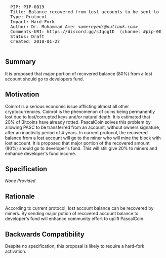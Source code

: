 <pre>
  PIP: PIP-0019
  Title: Balance recovered from lost accounts to be sent to developers fund
  Type: Protocol
  Impact: Hard-Fork
  Author: Dr. Muhammad Amer <i>&lt;amereyedc@outlook.com&gt;</i>
  Comments-URI: https://discord.gg/sJqcgtD  (channel #pip-0019)
  Status: Draft
  Created: 2018-01-27
 </pre>
 
## Summary

It is proposed that major portion of recovered balance (80%) from a lost account should go to developers fund.
 
## Motivation
 
Coinrot is a serious economic issue afflicting almost all other cryptocurrencies. Coinrot is the phenomenon of coins being permanently lost due to lost/corrupted keys and/or natural death. It is estimated that 20% of Bitcoins have already rotted. PascalCoin solves this problem by allowing PASC to be transferred from an account, without owners signature, after an inactivity period of 4 years. In current protocol, the recovered balance from a lost account will go to the miner who will mine the block with lost account. It is proposed that major portion of the recovered amount (80%) should go to developer's fund. This will still give 20% to miners and enhance developer's fund income.
 
## Specification
 
 _None Provided_

## Rationale

According to current protocol, lost account balance can be recovered by miners. By sending major potion of recovered account balance to developer's fund will enhance community effort to uplift PascalCoin.

## Backwards Compatibility

Despite no specification, this proposal is likely to require a hard-fork activation.